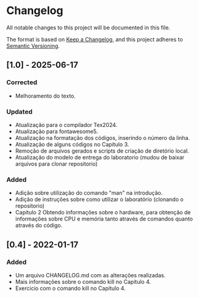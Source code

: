 # Changelog
All notable changes to this project will be documented in this file.

The format is based on [Keep a Changelog](https://keepachangelog.com/en/1.0.0/),
and this project adheres to [Semantic Versioning](https://semver.org/spec/v2.0.0.html).

## [1.0] - 2025-06-17
### Corrected
- Melhoramento do texto.

### Updated
- Atualização para o compilador Tex2024.
- Atualização para fontawesome5.
- Atualização na formatação dos códigos, inserindo o número da linha.
- Atualização de alguns códigos no Capítulo 3.
- Remoção de arquivos gerados e scripts de criação de diretório local.
- Atualização do modelo de entrega do laboratorio (mudou de baixar arquivos para clonar repositorio)

### Added
- Adição sobre utilização do comando "man" na introdução.
- Adição de instruções sobre como utilizar o laboratório (clonando o repositorio)
- Capitulo 2 Obtendo informações sobre o hardware, para obtenção de informações sobre CPU e memória tanto através de comandos quanto através do código.



## [0.4] - 2022-01-17
### Added
- Um arquivo CHANGELOG.md com as alterações realizadas.
- Mais informações sobre o comando kill no Capítulo 4.
- Exercicio com o comando kill no Capítulo 4.